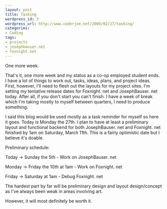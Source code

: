 ```yaml
--- 
layout: post
title: Tasking
wordpress_id: 3
wordpress_url: http://www.coderjoe.net/2006/02/27/tasking/
categories: 
- Coding
tags: 
- projects
- josephbauser.net
- foxnight.net
---
```


One more week. 

That's it, one more week and my status as a co-op employed student ends. I have a lot of things to work out, tasks, ideas, plans, and project ideas. First, however, I'll need to flesh out the layouts for my project sites. I'm setting my tentative release dates for Foxnight. net and JosephBauser. net today. After all, if you don't start you can't finish. I have a week of break which I'm taking mostly to myself between quarters, I need to produce something.

<!--more-->

I said this blog would be used mostly as a task reminder for myself so here it goes. Today is Monday the 27th. I plan to have at least a preliminary layout and functional backend for both JosephBauser. net and Foxnight. net finished by 1am on Saturday, March 11th. This is a fairly optimistic date but I believe it's doable.

Preliminary schedule:

Today &rarr; Sunday the 5th - Work on JosephBauser. net

Monday &rarr; Friday the 10th at 1am - Work on Foxnight. net

Friday &rarr; Saturday at 1am - Debug Foxnight. net

The hardest part by far will be preliminary design and layout design/concept as I've always been weak in areas involving art.

However, it will most definitely be worth it.
